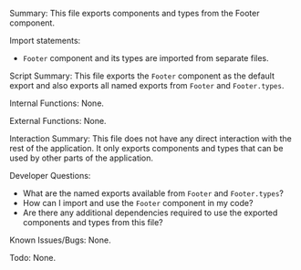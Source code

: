Summary:
This file exports components and types from the Footer component.

Import statements:
- `Footer` component and its types are imported from separate files.

Script Summary:
This file exports the `Footer` component as the default export and also exports all named exports from `Footer` and `Footer.types`.

Internal Functions:
None.

External Functions:
None.

Interaction Summary:
This file does not have any direct interaction with the rest of the application. It only exports components and types that can be used by other parts of the application.

Developer Questions:
- What are the named exports available from `Footer` and `Footer.types`?
- How can I import and use the `Footer` component in my code?
- Are there any additional dependencies required to use the exported components and types from this file? 

Known Issues/Bugs:
None.

Todo:
None.